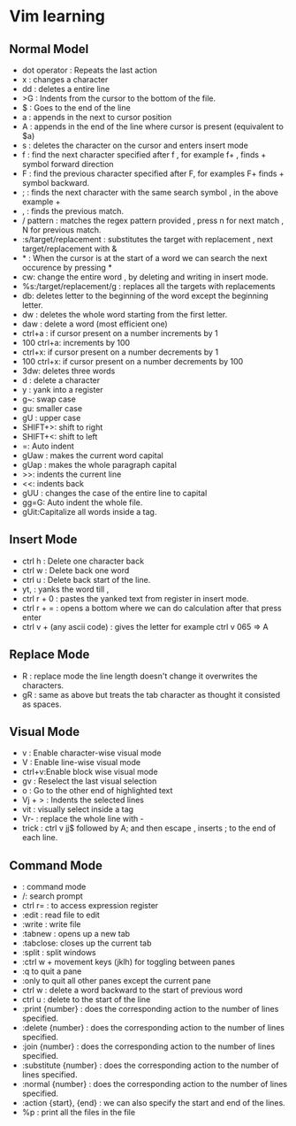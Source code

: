 # Vim learning

## Normal Model
- dot operator : Repeats the last action
- x : changes a character
- dd : deletes a entire line
- \>G : Indents from the cursor to the bottom of the file.
- $ : Goes to the end of the line
- a : appends in the next to cursor position
- A : appends in the end of the line where cursor is present (equivalent to $a)
- s : deletes the character on the cursor and enters insert mode
- f : find the next character specified after f , for example f+ , finds + symbol forward direction
- F : find the previous character specified after F, for examples F+ finds + symbol backward.
- ; : finds the next character with the same search symbol , in the above example +
- , : finds the previous match.
- / pattern : matches the regex pattern provided , press n for next match , N for previous match.
- :s/target/replacement : substitutes the target with replacement , next target/replacement with &
- \* : When the cursor is at the start of a word we can search the next occurence by pressing *
- cw: change the entire word , by deleting and writing in insert mode.
- %s:/target/replacement/g : replaces all the targets with replacements
- db: deletes letter to the beginning of the word except the beginning letter.
- dw : deletes the whole word starting from the first letter.
- daw : delete a word (most efficient one)
- ctrl+a : if cursor present on a number increments by 1
- 100 ctrl+a: increments by 100
- ctrl+x: if cursor present on a number decrements by 1
- 100 ctrl+x: if cursor present on a number decrements by 100
- 3dw: deletes three words
- d : delete a character
- y : yank into a register
- g~: swap case
- gu: smaller case
- gU : upper case
- SHIFT+>: shift to right
- SHIFT+<: shift to left
- =: Auto indent
- gUaw : makes the current word capital
- gUap : makes the whole paragraph capital
- \>>: indents the current line
- <<: indents back
- gUU : changes the case of the entire line to capital
- gg=G: Auto indent the whole file.
- gUit:Capitalize all words inside a tag.

## Insert Mode
- ctrl h : Delete one character back
- ctrl w : Delete back one word
- ctrl u : Delete back start of the line.
- yt, : yanks the word till ,
- ctrl r + 0 : pastes the yanked text from register in insert mode.
- ctrl r + = : opens a bottom where we can do calculation after that press enter
- ctrl v + (any ascii code) : gives the letter for example ctrl v 065 => A

## Replace Mode
- R : replace mode the line length doesn't change it overwrites the characters.
- gR : same as above but treats the tab character as thought it consisted as spaces.

## Visual Mode
- v : Enable character-wise visual mode
- V : Enable line-wise visual mode
- ctrl+v:Enable block wise visual mode
- gv : Reselect the last visual selection
- o : Go to the other end of highlighted text
- Vj + > : Indents the selected lines
- vit : visually select inside a tag
- Vr- : replace the whole line with -
- trick : ctrl v jj$ followed by A; and then escape , inserts ; to the end of each line.

## Command Mode
- : command mode
- /: search prompt
- ctrl r= : to access expression register
- :edit : read file to edit
- :write : write file
- :tabnew : opens up a new tab
- :tabclose: closes up the current tab
- :split : split windows
- :ctrl w + movement keys (jklh) for toggling between panes
- :q to quit a pane
- :only to quit all other panes except the current pane
- ctrl w : delete a word backward to the start of previous word
- ctrl u : delete to the start of the line
- :print {number} : does the corresponding action to the number of lines specified.
- :delete {number} : does the corresponding action to the number of lines specified.
- :join {number} : does the corresponding action to the number of lines specified.
- :substitute {number} : does the corresponding action to the number of lines specified.
- :normal {number} : does the corresponding action to the number of lines specified.
- :action {start}, {end} : we can also specify the start and end of the lines.
- %p : print all the files in the file




